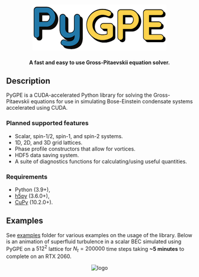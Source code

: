 <p align="center"><img src="docs/pygpe.png" alt="logo" ></p>

<h4 align="center">A fast and easy to use Gross-Pitaevskii equation solver.</h4>


## Description

PyGPE is a CUDA-accelerated Python library for solving the Gross-Pitaevskii equations for use in simulating
Bose-Einstein condensate systems accelerated using CUDA.

### Planned supported features
- Scalar, spin-1/2, spin-1, and spin-2 systems.
- 1D, 2D, and 3D grid lattices.
- Phase profile constructors that allow for vortices.
- HDF5 data saving system.
- A suite of diagnostics functions for calculating/using useful quantities.

### Requirements

- Python (3.9+),
- [h5py](https://github.com/h5py/h5py) (3.6.0+),
- [CuPy](https://github.com/cupy/cupy) (10.2.0+).

## Examples

See [examples](examples) folder for various examples on the usage of the library.
Below is an animation of superfluid turbulence in a scalar BEC simulated using PyGPE on a $512^2$ lattice
for $N_t=200000$ time steps taking **~5 minutes** to complete on an RTX 2060.

<p align="center"><img src="docs/animation.gif" alt="logo" > </p>
